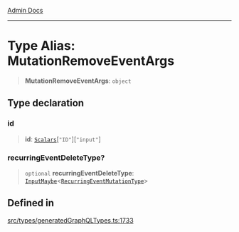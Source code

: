 [Admin Docs](/)

***

# Type Alias: MutationRemoveEventArgs

> **MutationRemoveEventArgs**: `object`

## Type declaration

### id

> **id**: [`Scalars`](Scalars.md)\[`"ID"`\]\[`"input"`\]

### recurringEventDeleteType?

> `optional` **recurringEventDeleteType**: [`InputMaybe`](InputMaybe.md)\<[`RecurringEventMutationType`](RecurringEventMutationType.md)\>

## Defined in

[src/types/generatedGraphQLTypes.ts:1733](https://github.com/Suyash878/talawa-api/blob/cfd688207611ba245c99edd8dbaccb2cdbf6a043/src/types/generatedGraphQLTypes.ts#L1733)
